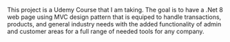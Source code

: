 This project is a Udemy Course that I am taking. The goal is to have a .Net 8 web page using MVC design pattern that is equiped to handle transactions, products, and general industry needs with the added functionality of admin and customer areas for a full range of needed tools for any company.
